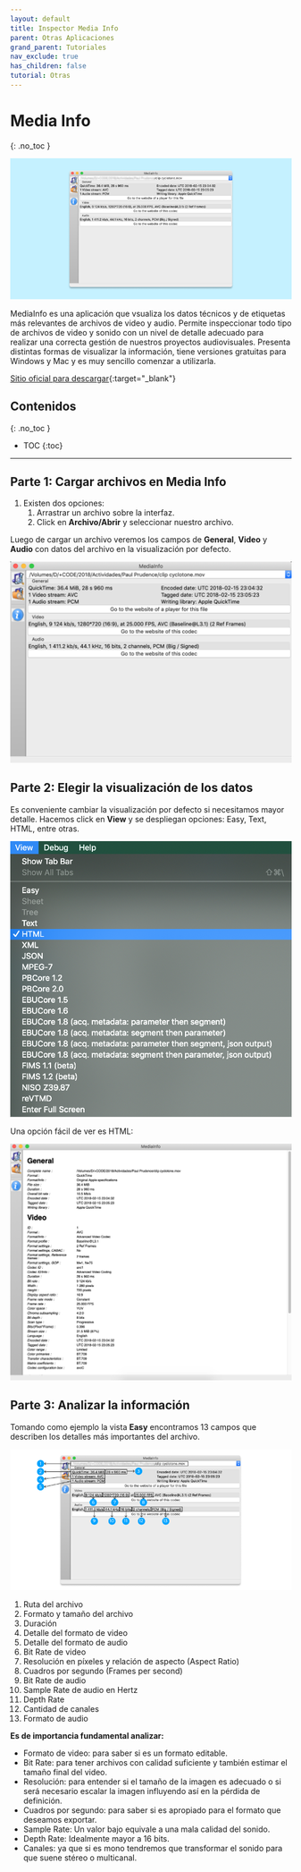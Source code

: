 ```yaml
---
layout: default
title: Inspector Media Info
parent: Otras Aplicaciones
grand_parent: Tutoriales
nav_exclude: true
has_children: false
tutorial: Otras
---
```


# Media Info  
{: .no_toc }  

![alt text](/assets/tutoriales/portada_mediainfo.png "Inspector Media Info")

MediaInfo es una aplicación que vsualiza los datos técnicos y de etiquetas más relevantes de archivos de video y audio. Permite inspeccionar todo tipo de archivos de video y sonido con un nivel de detalle adecuado para realizar una correcta gestión de nuestros proyectos audiovisuales. Presenta distintas formas de visualizar la información, tiene versiones gratuitas para Windows y Mac y es muy sencillo comenzar a utilizarla.  

[Sitio oficial para descargar](https://mediaarea.net/en/MediaInfo){:target="_blank"}
  

## Contenidos
{: .no_toc }

- TOC
{:toc}

---

## Parte 1: Cargar archivos en Media Info

1. Existen dos opciones:
     1.  Arrastrar un archivo sobre la interfaz.
     2.  Click en **Archivo/Abrir** y seleccionar nuestro archivo.

Luego de cargar un archivo veremos los campos de **General**, **Video** y **Audio** con datos del archivo en la visualización por defecto.

![alt text](/assets/tutoriales/mediainfo1.png "Inspector Media Info")  

## Parte 2: Elegir la visualización de los datos

Es conveniente cambiar la visualización por defecto si necesitamos mayor detalle. Hacemos click en **View** y se despliegan opciones: Easy, Text, HTML, entre otras. 

![alt text](/assets/tutoriales/mediainfoview.png "Inspector Media Info")

Una opción fácil de ver es HTML:

![alt text](/assets/tutoriales/mediainfohtml.png "Inspector Media Info Vista HTML")



## Parte 3: Analizar la información

Tomando como ejemplo la vista **Easy** encontramos 13 campos que describen los detalles más importantes del archivo.

![alt text](/assets/tutoriales/specsmediainfo.png "Datos Media Info")

1. Ruta del archivo
2. Formato y tamaño del archivo
3. Duración
4. Detalle del formato de video
5. Detalle del formato de audio
6. Bit Rate de video
7. Resolución en píxeles y relación de aspecto (Aspect Ratio)
8. Cuadros por segundo (Frames per second)
9. Bit Rate de audio
10. Sample Rate de audio en Hertz
11. Depth Rate 
12. Cantidad de canales
13. Formato de audio

**Es de importancia fundamental analizar:**

- Formato de video: para saber si es un formato editable.
- Bit Rate: para tener archivos con calidad suficiente y también estimar el tamaño final del video.
- Resolución: para entender si el tamaño de la imagen es adecuado o si será necesario escalar la imagen influyendo así en la pérdida de definición.
- Cuadros por segundo: para saber si es apropiado para el formato que deseamos exportar.
- Sample Rate: Un valor bajo equivale a una mala calidad del sonido.
- Depth Rate: Idealmente mayor a 16 bits.
- Canales: ya que si es mono tendremos que transformar el sonido para que suene stéreo o multicanal.